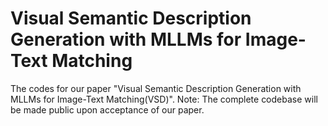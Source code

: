 # Visual Semantic Description Generation with MLLMs for Image-Text Matching
The codes for our paper "Visual Semantic Description Generation with MLLMs for Image-Text Matching(VSD)". 
Note: The complete codebase will be made public upon acceptance of our paper.

